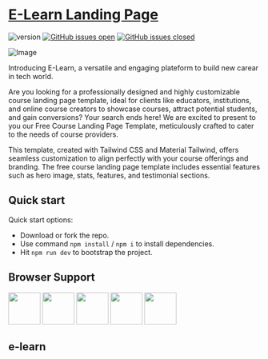 # [E-Learn Landing Page](http://demos.creative-tim.com/nextjs-tailwind-course-landing-page?ref=readme-ntpp)

![version](https://img.shields.io/badge/version-1.0.0-blue.svg) [![GitHub issues open](https://img.shields.io/github/issues/creativetimofficial/nextjs-tailwind-course-landing-page.svg)](https://github.com/creativetimofficial/nextjs-tailwind-course-landing-page/issues?q=is%3Aopen+is%3Aissue) [![GitHub issues closed](https://img.shields.io/github/issues-closed-raw/creativetimofficial/nextjs-tailwind-course-landing-page.svg)](https://github.com/creativetimofficial/nextjs-tailwind-course-landing-page/issues?q=is%3Aissue+is%3Aclosed)

![Image](https://s3.amazonaws.com/creativetim_bucket/products/744/original/material-tailwind-react-courses-template-thumbnail.jpg?1697633842)

Introducing E-Learn, a versatile and engaging plateform to build new carear in tech world.

Are you looking for a professionally designed and highly customizable course landing page template, ideal for clients like educators, institutions, and online course creators to showcase courses, attract potential students, and gain conversions? Your search ends here! We are excited to present to you our Free Course Landing Page Template, meticulously crafted to cater to the needs of course providers.

This template, created with Tailwind CSS and Material Tailwind, offers seamless customization to align perfectly with your course offerings and branding. The free course landing page template includes essential features such as hero image, stats, features, and testimonial sections.

## Quick start

Quick start options:

- Download or fork the repo.
- Use command `npm install` / `npm i` to install dependencies.
- Hit `npm run dev` to bootstrap the project.

## Browser Support

<img src="https://s3.amazonaws.com/creativetim_bucket/github/browser/chrome.png" width="64" height="64"> <img src="https://s3.amazonaws.com/creativetim_bucket/github/browser/firefox.png" width="64" height="64"> <img src="https://s3.amazonaws.com/creativetim_bucket/github/browser/edge.png" width="64" height="64"> <img src="https://s3.amazonaws.com/creativetim_bucket/github/browser/safari.png" width="64" height="64"> <img src="https://s3.amazonaws.com/creativetim_bucket/github/browser/opera.png" width="64" height="64">

## e-learn
